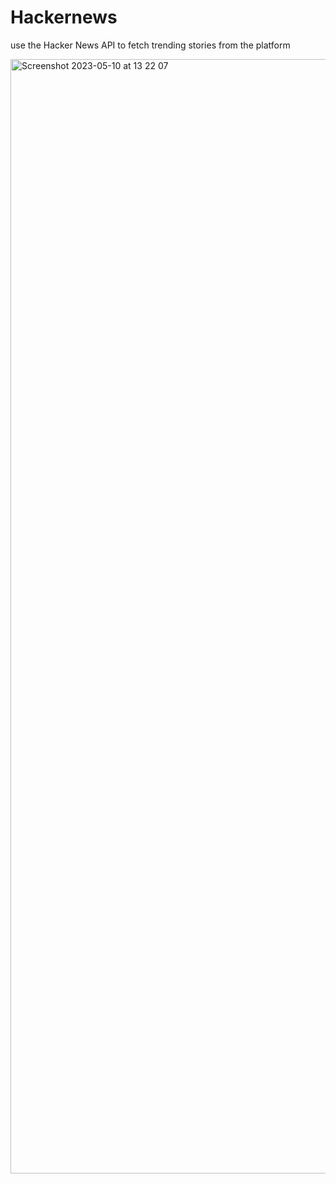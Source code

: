 # Hackernews

use the Hacker News API to fetch trending stories from the platform

<img width="1783" alt="Screenshot 2023-05-10 at 13 22 07" src="https://github.com/senengutami/hackernews/assets/64877839/1bceb98c-42a0-4ae3-b6a8-6f64617c9e0a">
